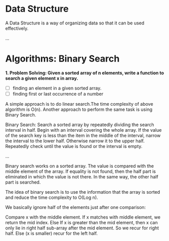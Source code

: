 # Data Structure
A Data Structure is a way of organizing data so that it can be used effectively.

...

# Algorithms: Binary Search

**1. Problem Solving: Given a sorted array of n elements, write a function to search a given element x in array.**

- [ ] finding an element in a given sorted array.
- [ ] finding first or last occurrence of a number

A simple approach is to do linear search.The time complexity of above algorithm is O(n).
Another approach to perform the same task is using Binary Search.

Binary Search:
Search a sorted array by repeatedly dividing the search interval in half.
Begin with an interval covering the whole array.
If the value of the search key is less than the item in the middle of the interval, narrow the interval to the lower half.
Otherwise narrow it to the upper half. Repeatedly check until the value is found or the interval is empty.

...

Binary search works on a sorted array. The value is compared with the middle element of the array.
If equality is not found, then the half part is eliminated in which the value is not there.
In the same way, the other half part is searched.

The idea of binary search is to use the information that the array is sorted and reduce the time complexity to O(Log n).

We basically ignore half of the elements just after one comparison:

Compare x with the middle element.
If x matches with middle element, we return the mid index.
Else If x is greater than the mid element, then x can only lie in right half sub-array after the mid element. So we recur for right half.
Else (x is smaller) recur for the left half.


